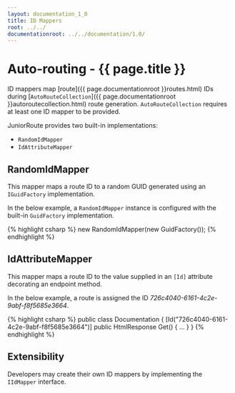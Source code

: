 ```yaml
---
layout: documentation_1_0
title: ID Mappers
root: ../../
documentationroot: ../../documentation/1.0/
---
```

Auto-routing - {{ page.title }}
=
ID mappers map [route]({{ page.documentationroot }}routes.html) IDs during [```AutoRouteCollection```]({{ page.documentationroot }}autoroutecollection.html) route generation. ```AutoRouteCollection``` requires at least one ID mapper to be provided.

JuniorRoute provides two built-in implementations:
* ```RandomIdMapper```
* ```IdAttributeMapper```

RandomIdMapper
-
This mapper maps a route ID to a random GUID generated using an ```IGuidFactory``` implementation.

In the below example, a ```RandomIdMapper``` instance is configured with the built-in ```GuidFactory``` implementation.

{% highlight csharp %}
new RandomIdMapper(new GuidFactory());
{% endhighlight %}

IdAttributeMapper
-
This mapper maps a route ID to the value supplied in an ```[Id]``` attribute decorating an endpoint method.

In the below example, a route is assigned the ID *726c4040-6161-4c2e-9abf-f8f5685e3664*.

{% highlight csharp %}
public class Documentation
{
  [Id("726c4040-6161-4c2e-9abf-f8f5685e3664")]
  public HtmlResponse Get()
  {
    ...
  }
}
{% endhighlight %}

Extensibility
-
Developers may create their own ID mappers by implementing the ```IIdMapper``` interface.